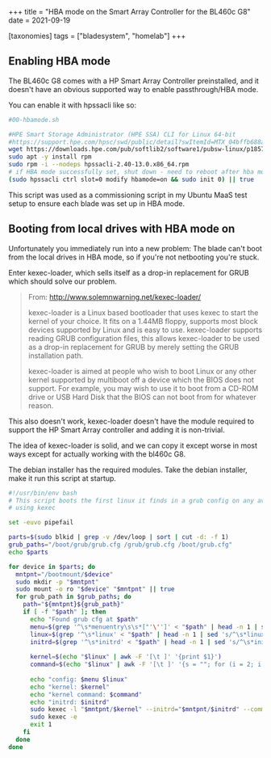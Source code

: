 +++
title = "HBA mode on the Smart Array Controller for the BL460c G8"
date = 2021-09-19

[taxonomies]
tags = ["bladesystem", "homelab"]
+++

## Enabling HBA mode

The BL460c G8 comes with a HP Smart Array Controller preinstalled, and it doesn't have an obvious supported way to enable passthrough/HBA mode.

You can enable it with hpssacli like so:

```bash
#00-hbamode.sh

#HPE Smart Storage Administrator (HPE SSA) CLI for Linux 64-bit
#https://support.hpe.com/hpsc/swd/public/detail?swItemId=MTX_04bffb688a73438598fef81ddd
wget https://downloads.hpe.com/pub/softlib2/software1/pubsw-linux/p1857046646/v114618/hpssacli-2.40-13.0.x86_64.rpm
sudo apt -y install rpm
sudo rpm -i --nodeps hpssacli-2.40-13.0.x86_64.rpm
# if HBA mode successfully set, shut down - need to reboot after hba mode set or commissioning will be wrong
(sudo hpssacli ctrl slot=0 modify hbamode=on && sudo init 0) || true
```

This script was used as a commissioning script in my Ubuntu MaaS test setup to ensure each blade was set up in HBA mode.

## Booting from local drives with HBA mode on

Unfortunately you immediately run into a new problem: The blade can't boot from the local drives in HBA mode, so if you're not netbooting you're stuck.

Enter kexec-loader, which sells itself as a drop-in replacement for GRUB which should solve our problem.

> From: http://www.solemnwarning.net/kexec-loader/
> 
>  kexec-loader is a Linux based bootloader that uses kexec to start the kernel of your choice. It fits on a 1.44MB floppy, supports most block devices supported by Linux and is easy to use. kexec-loader supports reading GRUB configuration files, this allows kexec-loader to be used as a drop-in replacement for GRUB by merely setting the GRUB installation path.
> 
> kexec-loader is aimed at people who wish to boot Linux or any other kernel supported by multiboot off a device which the BIOS does not support. For example, you may wish to use it to boot from a CD-ROM drive or USB Hard Disk that the BIOS can not boot from for whatever reason. 

This also doesn't work, kexec-loader doesn't have the module required to support the HP Smart Array controller and adding it is non-trivial.

The idea of kexec-loader is solid, and we can copy it except worse in most ways except for actually working with the bl460c G8.

The debian installer has the required modules. Take the debian installer, make it run this script at startup.

```bash
#!/usr/bin/env bash
# This script boots the first linux it finds in a grub config on any available mount point
# using kexec

set -euvo pipefail

parts=$(sudo blkid | grep -v /dev/loop | sort | cut -d: -f 1)
grub_paths="/boot/grub/grub.cfg /grub/grub.cfg /boot/grub.cfg"
echo $parts

for device in $parts; do
  mntpnt="/bootmount/$device"
  sudo mkdir -p "$mntpnt"
  sudo mount -o ro "$device" "$mntpnt" || true
  for grub_path in $grub_paths; do
    path="${mntpnt}${grub_path}"
    if [ -f "$path" ]; then
      echo "Found grub cfg at $path"
      menu=$(grep '^\s*menuentry\s\s*["'\'']' < "$path" | head -n 1 | sed 's/^\s*//g' || true)
      linux=$(grep '^\s*linux' < "$path" | head -n 1 | sed 's/^\s*linux\s*//' | sed 's/\s*$//' || true)
      initrd=$(grep '^\s*initrd' < "$path" | head -n 1 | sed 's/^\s*initrd\s*//' | sed 's/\s*$//' || true)
      
      kernel=$(echo "$linux" | awk -F '[\t ]' '{print $1}')
      command=$(echo "$linux" | awk -F '[\t ]' '{s = ""; for (i = 2; i <= NF; i++) s = s $i " "; print s}')
      
      echo "config: $menu $linux"
      echo "kernel: $kernel"
      echo "kernel command: $command"
      echo "initrd: $initrd"
      sudo kexec -l "$mntpnt/$kernel" --initrd="$mntpnt/$initrd" --command-line="$command"
      sudo kexec -e
      exit 1
    fi
  done
done
```
